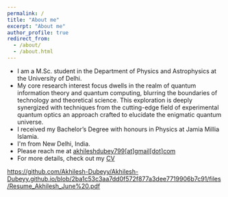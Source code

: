 ```yaml
---
permalink: /
title: "About me"
excerpt: "About me"
author_profile: true
redirect_from: 
  - /about/
  - /about.html
---
```


* I am a M.Sc. student in the Department of Physics and Astrophysics at the University of Delhi.
* My core research interest focus dwells in the realm of quantum information theory and quantum computing, blurring the boundaries of technology and theoretical science. This exploration is deeply synergized with techniques from the cutting-edge field of experimental quantum optics an approach crafted to elucidate the enigmatic quantum universe.
* I received my Bachelor’s Degree with honours in Physics at Jamia Millia Islamia. 
* I'm from New Delhi, India.
* Please reach me at <a href = "mailto: akhileshdubey799@gmail.com">akhileshdubey799[at]gmail[dot]com</a>
* For more details, check out my [CV](https://Akhilesh-Dubeyy.github.io/files/Resume_Akhilesh_June.pdf)


https://github.com/Akhilesh-Dubeyy/Akhilesh-Dubeyy.github.io/blob/2ba1c53c3aa7dd0f572f877a3dee7719906b7c91/files/Resume_Akhilesh_June%20.pdf